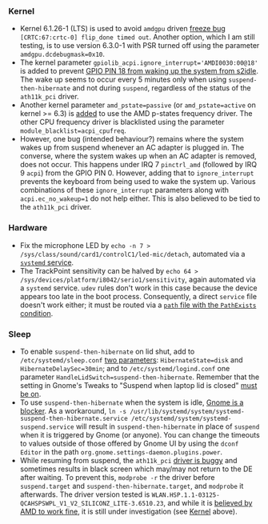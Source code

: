 ### Kernel
 - Kernel 6.1.26-1 (LTS) is used to avoid `amdgpu` driven [freeze bug](https://gitlab.freedesktop.org/drm/amd/-/issues/2068) `[CRTC:67:crtc-0] flip_done timed out`. Another option, which I am still testing, is to use version 6.3.0-1 with PSR turned off using the parameter `amdgpu.dcdebugmask=0x10`. 
 - The kernel parameter `gpiolib_acpi.ignore_interrupt='AMDI0030:00@18'` is added to prevent [GPIO PIN 18 from waking up the system from s2idle](https://gitlab.freedesktop.org/drm/amd/-/issues/2539). The wake up seems to occur every 5 minutes only when using `suspend-then-hibernate` and not during `suspend`, regardless of the status of the `ath11k_pci` driver. 
 - Another kernel parameter `amd_pstate=passive` (or `amd_pstate=active` on kernel >= 6.3) is [added](https://wiki.archlinux.org/title/Lenovo_ThinkPad_T14_(AMD)_Gen_2#AMD_P-State) to use the AMD p-states frequency driver. The other CPU frequency driver is blacklisted using the parameter `module_blacklist=acpi_cpufreq`. 
 - However, one bug (intended behaviour?) remains where the system wakes up from suspend whenever an AC adapter is plugged in. The converse, where the system wakes up when an AC adapter is removed, does not occur. This happens under IRQ 7 `pinctrl_amd` (followed by IRQ 9 `acpi`) from the GPIO PIN 0. However, adding that to `ignore_interrupt` prevents the keyboard from being used to wake the system up. Various combinations of these `ignore_interrupt` parameters along with `acpi.ec_no_wakeup=1` do not help either. This is also believed to be tied to the `ath11k_pci` driver. 

### Hardware
 - Fix the microphone LED by `echo -n 7 > /sys/class/sound/card1/controlC1/led-mic/detach`, automated via a [`systemd` service](https://aur.archlinux.org/cgit/aur.git/tree/fix-tp-mic-led.service?h=thinkpad-p14s). 
 - The TrackPoint sensitivity can be halved by `echo 64 > /sys/devices/platform/i8042/serio1/sensitivity`, again automated via a `systemd` service. `udev` rules don't work in this case because the device appears too late in the boot process. Consequently, a direct `service` file doesn't work either; it must be routed via a [`path` file with the `PathExists` condition](https://wiki.archlinux.org/title/TrackPoint#systemd.path_unit). 

### Sleep
 - To enable `suspend-then-hibernate` on lid shut, add to `/etc/systemd/sleep.conf` [two parameters](https://austingwalters.com/increasing-battery-life-on-an-arch-linux-laptop-thinkpad-t14s/): `HibernateState=disk` and `HibernateDelaySec=30min`; and to `/etc/systemd/logind.conf` one parameter `HandleLidSwitch=suspend-then-hibernate`. Remember that the setting in Gnome's Tweaks to "Suspend when laptop lid is closed" [must be on](https://wiki.archlinux.org/title/GNOME#Do_not_suspend_when_laptop_lid_is_closed). 
 - To use `suspend-then-hibernate` when the system is idle, [Gnome is a blocker](https://gitlab.gnome.org/GNOME/gnome-settings-daemon/-/issues/583). As a workaround, `ln -s /usr/lib/systemd/system/systemd-suspend-then-hibernate.service /etc/systemd/system/systemd-suspend.service` will result in `suspend-then-hibernate` in place of `suspend` when it is triggered by Gnome (or anyone). You can change the timeouts to values outside of those offered by Gnome UI by using the `dconf Editor` in the path `org.gnome.settings-daemon.plugins.power`. 
 - While resuming from suspend, the `ath11k_pci` [driver is buggy](https://bugzilla.kernel.org/show_bug.cgi?id=217239#c8) and sometimes results in black screen which may/may not return to the DE after waiting. To prevent this, `modprobe -r` the driver before `suspend.target` and `suspend-then-hibernate.target`, and `modprobe` it afterwards. The driver version tested is `WLAN.HSP.1.1-03125-QCAHSPSWPL_V1_V2_SILICONZ_LITE-3.6510.23`, and while it is [believed by AMD to work fine](https://gitlab.freedesktop.org/drm/amd/-/blob/20742abc8bc99816f805359f2ac55e64ce7eb892/scripts/amd_s2idle.py#L386), it is still under investigation (see [Kernel](#kernel) above). 